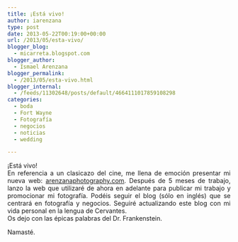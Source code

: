 ```yaml
---
title: ¡Está vivo!
author: iarenzana
type: post
date: 2013-05-22T00:19:00+00:00
url: /2013/05/esta-vivo/
blogger_blog:
  - micarreta.blogspot.com
blogger_author:
  - Ismael Arenzana
blogger_permalink:
  - /2013/05/esta-vivo.html
blogger_internal:
  - /feeds/11302648/posts/default/4664111017859108298
categories:
  - boda
  - Fort Wayne
  - Fotografía
  - negocios
  - noticias
  - wedding

---
```

<div style="text-align: justify;">
  ¡Está vivo!
</div>

<div style="text-align: justify;">
  En referencia a un clasicazo del cine, me llena de emoción presentar mi nueva web: <a href="http://arenzanaphotography.com/">arenzanaphotography.com</a>. Después de 5 meses de trabajo, lanzo la web que utilizaré de ahora en adelante para publicar mi trabajo y promocionar mi fotografía. Podéis seguir el blog (sólo en inglés) que se centrará en fotografía y negocios. Seguiré actualizando este blog con mi vida personal en la lengua de Cervantes.
</div>

<div style="text-align: justify;">
</div>

<div style="text-align: justify;">
  Os dejo con las épicas palabras del Dr. Frankenstein.
</div>

<div style="text-align: justify;">
</div>

<div style="clear: both; text-align: center;">
</div>

Namasté.